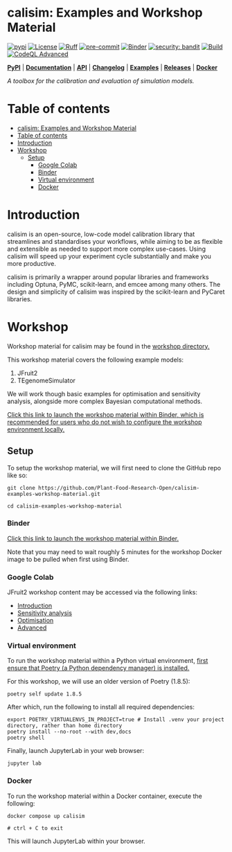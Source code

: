 # calisim: Examples and Workshop Material

[![pypi](https://img.shields.io/pypi/v/calisim.svg)](https://pypi.python.org/pypi/calisim)
[![License](https://img.shields.io/badge/License-Apache_2.0-blue.svg)](https://opensource.org/licenses/Apache-2.0)
[![Ruff](https://img.shields.io/endpoint?url=https://raw.githubusercontent.com/astral-sh/ruff/main/assets/badge/v2.json)](https://github.com/astral-sh/ruff)
[![pre-commit](https://img.shields.io/badge/pre--commit-enabled-brightgreen?logo=pre-commit)](https://github.com/pre-commit/pre-commit)
[![Binder](https://mybinder.org/badge_logo.svg)](https://mybinder.org/v2/gh/Plant-Food-Research-Open/calisim-examples-workshop-material.git/HEAD)
[![security: bandit](https://img.shields.io/badge/security-bandit-yellow.svg)](https://github.com/PyCQA/bandit)
[![Build](https://github.com/Plant-Food-Research-Open/calisim-examples-workshop-material/actions/workflows/build.yaml/badge.svg?branch=main)](https://github.com/Plant-Food-Research-Open/calisim-examples-workshop-material/actions/workflows/build.yaml)
[![CodeQL Advanced](https://github.com/Plant-Food-Research-Open/calisim-examples-workshop-material/actions/workflows/codeql.yaml/badge.svg?branch=main)](https://github.com/Plant-Food-Research-Open/calisim-examples-workshop-material/actions/workflows/codeql.yaml)

[**PyPI**](https://pypi.python.org/pypi/calisim)
| [**Documentation**](https://calisim.readthedocs.io)
| [**API**](https://calisim.readthedocs.io/en/latest/api_reference/index.html)
| [**Changelog**](https://calisim.readthedocs.io/en/latest/changelogs/changelog.html)
| [**Examples**](https://github.com/Plant-Food-Research-Open/calisim/tree/main/examples)
| [**Releases**](https://github.com/Plant-Food-Research-Open/calisim/releases)
| [**Docker**](https://github.com/Plant-Food-Research-Open/calisim/pkgs/container/calisim)

*A toolbox for the calibration and evaluation of simulation models.*

# Table of contents

- [calisim: Examples and Workshop Material](#calisim-examples-and-workshop-material)
- [Table of contents](#table-of-contents)
- [Introduction](#introduction)
- [Workshop](#workshop)
  - [Setup](#setup)
    - [Google Colab](#google-colab)
    - [Binder](#binder)
    - [Virtual environment](#virtual-environment)
    - [Docker](#docker)

# Introduction

calisim is an open-source, low-code model calibration library that streamlines and standardises your workflows, while aiming to be as flexible and extensible as needed to support more complex use-cases. Using calisim will speed up your experiment cycle substantially and make you more productive.

calisim is primarily a wrapper around popular libraries and frameworks including Optuna, PyMC, scikit-learn, and emcee among many others. The design and simplicity of calisim was inspired by the scikit-learn and PyCaret libraries.

# Workshop

Workshop material for calisim may be found in the [workshop directory.](workshop)

This workshop material covers the following example models:

1. JFruit2
2. TEgenomeSimulator

We will work though basic examples for optimisation and sensitivity analysis, alongside more complex Bayesian computational methods.

[Click this link to launch the workshop material within Binder, which is recommended for users who do not wish to configure the workshop environment locally.](https://mybinder.org/v2/gh/Plant-Food-Research-Open/calisim-examples-workshop-material.git/HEAD)

## Setup

To setup the workshop material, we will first need to clone the GitHub repo like so:

```
git clone https://github.com/Plant-Food-Research-Open/calisim-examples-workshop-material.git

cd calisim-examples-workshop-material
```

### Binder 

[Click this link to launch the workshop material within Binder.](https://mybinder.org/v2/gh/Plant-Food-Research-Open/calisim-examples-workshop-material.git/HEAD)

Note that you may need to wait roughly 5 minutes for the workshop Docker image to be pulled when first using Binder.

### Google Colab

JFruit2 workshop content may be accessed via the following links:

- [Introduction](https://colab.research.google.com/github/Plant-Food-Research-Open/calisim-examples-workshop-material/blob/main/workshop/jfruit2/0_jfruit2_intro.ipynb)
- [Sensitivity analysis](https://colab.research.google.com/github/Plant-Food-Research-Open/calisim-examples-workshop-material/blob/main/workshop/jfruit2/1_jfruit2_sensitivity_analysis.ipynb)
- [Optimisation](https://colab.research.google.com/github/Plant-Food-Research-Open/calisim-examples-workshop-material/blob/main/workshop/jfruit2/2_jfruit2_optimisation.ipynb)
- [Advanced](https://colab.research.google.com/github/Plant-Food-Research-Open/calisim-examples-workshop-material/blob/main/workshop/jfruit2/3_jfruit2_advanced.ipynb)

### Virtual environment

To run the workshop material within a Python virtual environment, [first ensure that Poetry (a Python dependency manager) is installed.](https://python-poetry.org/docs)

For this workshop, we will use an older version of Poetry (1.8.5):

```
poetry self update 1.8.5
```

After which, run the following to install all required dependencies:

```
export POETRY_VIRTUALENVS_IN_PROJECT=true # Install .venv your project directory, rather than home directory
poetry install --no-root --with dev,docs
poetry shell
```

Finally, launch JupyterLab in your web browser:

```
jupyter lab
```

### Docker

To run the workshop material within a Docker container, execute the following:

```
docker compose up calisim

# ctrl + C to exit
```

This will launch JupyterLab within your browser.
